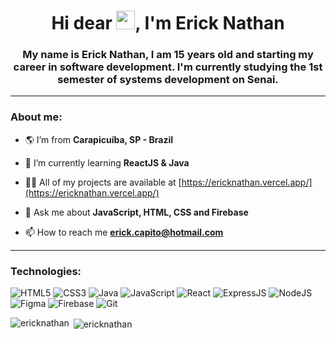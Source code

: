 <h1 align="center">Hi dear <img src="https://raw.githubusercontent.com/kaueMarques/kaueMarques/master/hi.gif" width="30px">, I'm Erick Nathan</h1>
<h3 align="center">My name is Erick Nathan, I am 15 years old and starting my career in software development. I'm currently studying the 1st semester of systems development on Senai.</h3>

<hr>

<h3 align="left">About me:</h3>

- 🌎 I’m from **Carapicuíba, SP - Brazil**

- 🌱 I’m currently learning **ReactJS & Java**

- 👨‍💻 All of my projects are available at [https://ericknathan.vercel.app/](https://ericknathan.vercel.app/)

- 💬 Ask me about **JavaScript, HTML, CSS and Firebase**

- 📫 How to reach me **erick.capito@hotmail.com**

<hr>

<h3 align="left">Technologies:</h3>

  ![HTML5](https://img.shields.io/badge/HTML5-E34F26?style=for-the-badge&logo=html5&logoColor=white)
  ![CSS3](https://img.shields.io/badge/CSS3-1572B6?style=for-the-badge&logo=css3&logoColor=white)
  ![Java](https://img.shields.io/badge/Java-ED8B00?style=for-the-badge&logo=java&logoColor=white)
  ![JavaScript](https://img.shields.io/badge/JavaScript-F7DF1E?style=for-the-badge&logo=javascript&logoColor=black)
  ![React](https://img.shields.io/badge/react%20-%2320232a.svg?&style=for-the-badge&logo=react&logoColor=%2361DAFB)
  ![ExpressJS](https://img.shields.io/badge/Express.js-404D59?style=for-the-badge&logo=express)
  ![NodeJS](https://img.shields.io/badge/Node.js-4EA94B?style=for-the-badge&logo=node.js&logoColor=white)
  ![Figma](https://img.shields.io/badge/Figma-1abcfe?style=for-the-badge&logo=figma&logoColor=white)
  ![Firebase](https://img.shields.io/badge/Firebase-e6ac00?style=for-the-badge&logo=firebase&logoColor=white)
  ![Git](https://img.shields.io/badge/Git-f03c2e?style=for-the-badge&logo=git&logoColor=white)
  
  
<p><img align="left" src="https://github-readme-stats.vercel.app/api/top-langs?username=ericknathan&show_icons=true&locale=en&layout=compact" alt="ericknathan" /></p>

<p>&nbsp;<img align="center" src="https://github-readme-stats.vercel.app/api?username=ericknathan&show_icons=true&locale=en" alt="ericknathan" /></p>
